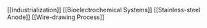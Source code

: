 [[Industrialization]]
[[Bioelectrochemical Systems]]
[[Stainless-steel Anode]]
[[Wire-drawing Process]]
